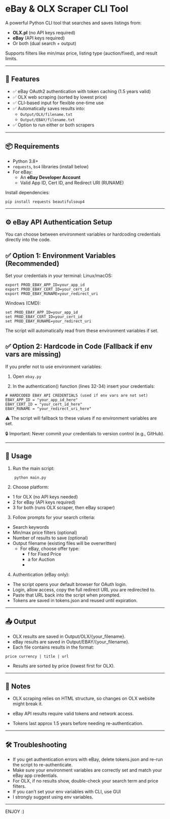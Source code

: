 # eBay & OLX Scraper CLI Tool

A powerful Python CLI tool that searches and saves listings from:

- **OLX.pl** (no API keys required)
- **eBay** (API keys required)
- Or both (dual search + output)

Supports filters like min/max price, listing type (auction/fixed), and result limits.

---

## 🚀 Features

- ✅ eBay OAuth2 authentication with token caching (1.5 years valid)
- ✅ OLX web scraping (sorted by lowest price)
- ✅ CLI-based input for flexible one-time use
- ✅ Automatically saves results into:
  - `Output/OLX/filename.txt`
  - `Output/EBAY/filename.txt`
- ✅ Option to run either or both scrapers

---

## 📦 Requirements

- Python 3.8+
- `requests`, `bs4` libraries (install below)
- For eBay:
  - An **eBay Developer Account**
  - Valid App ID, Cert ID, and Redirect URI (RUNAME)

Install dependencies:

```bash
pip install requests beautifulsoup4
````
---
## ⚙️ eBay API Authentication Setup
You can choose between environment variables or hardcoding credentials directly into the code. 
## ✅ Option 1: Environment Variables (Recommended)

Set your credentials in your terminal:
Linux/macOS:
````
export PROD_EBAY_APP_ID=your_app_id
export PROD_EBAY_CERT_ID=your_cert_id
export PROD_EBAY_RUNAME=your_redirect_uri
````
Windows (CMD):
````
set PROD_EBAY_APP_ID=your_app_id
set PROD_EBAY_CERT_ID=your_cert_id
set PROD_EBAY_RUNAME=your_redirect_uri
````
The script will automatically read from these environment variables if set.


## ✅ Option 2: Hardcode in Code (Fallback if env vars are missing)

If you prefer not to use environment variables:

1. Open ````ebay.py````

2. In the authentication() function (lines 32-34) insert your credentials:

````
# HARDCODED EBAY API CREDENTIALS (used if env vars are not set)
EBAY_APP_ID = "your_app_id_here"
EBAY_CERT_ID = "your_cert_id_here"
EBAY_RUNAME = "your_redirect_uri_here"
````
⚠️ The script will fallback to these values if no environment variables are set.

🔒 Important: Never commit your credentials to version control (e.g., GitHub).



---
## 🧪 Usage

1. Run the main script:
````
    python main.py
````

2. Choose platform:
 - 1 for OLX (no API keys needed)
 - 2 for eBay (API keys required)
 - 3 for both (runs OLX scraper, then eBay scraper)

3. Follow prompts for your search criteria:
- Search keywords
- Min/max price filters (optional)
- Number of results to save (optional)
- Output filename (existing files will be overwritten)
  - For eBay, choose offer type:
    - f for Fixed Price
    - a for Auction
    - 
4. Authentication (eBay only):
- The script opens your default browser for OAuth login.
- Login, allow access, copy the full redirect URL you are redirected to.
- Paste that URL back into the script when prompted.
- Tokens are saved in tokens.json and reused until expiration.

---

## 📤 Output

- OLX results are saved in Output/OLX/{your_filename}.
- eBay results are saved in Output/EBAY/{your_filename}.
- Each file contains results in the format:
````
price currency | title | url
````
- Results are sorted by price (lowest first for OLX).

---

## 📝 Notes

- OLX scraping relies on HTML structure, so changes on OLX website might break it.

- eBay API results require valid tokens and network access.

- Tokens last approx 1.5 years before needing re-authentication.

--- 

## 🛠️ Troubleshooting

- If you get authentication errors with eBay, delete tokens.json and re-run the script to re-authenticate.
- Make sure your environment variables are correctly set and match your eBay app credentials.
- For OLX, if no results show, double-check your search term and price filters.
- If you can't set your env variables with CLI, use GUI
- I strongly suggest using env variables.
- ---
ENJOY :)